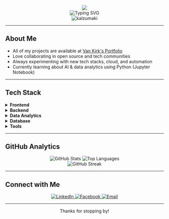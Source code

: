 
<div align="center">
  <img src="https://capsule-render.vercel.app/api?type=waving&color=000000,8f5eff&height=180&section=header&text=Hi,%20I'm%20Van%20Kirk%20👋&fontSize=40&fontAlign=50&fontColor=8f5eff"/>
  <br>
  <img src="https://readme-typing-svg.demolab.com?font=Fira+Code&weight=500&pause=1200&color=8f5eff&center=true&vCenter=true&width=450&lines=Full-Stack+Developer;Open+Source+Contributor;Clean+Code+Believer;Always+Learning" alt="Typing SVG" />
  <br>
  <img src="https://komarev.com/ghpvc/?username=kalzumaki&label=Profile%20views&color=000000&style=flat" alt="kalzumaki" />
</div>

---
##  About Me

- All of my projects are available at [Van Kirk's Portfolio](https://vankirk-portfolio.vercel.app/)
- Love collaborating in open source and tech communities
- Always experimenting with new tech stacks, cloud, and automation
- Currently learning about AI & data analytics using Python (Jupyter Notebook)

---
## Tech Stack

<details>
  <summary><b>Frontend</b></summary>
  
  ![React](https://img.shields.io/badge/React-20232A?style=for-the-badge&logo=react&logoColor=61DAFB)
  ![Next.js](https://img.shields.io/badge/Next.js-000000?style=for-the-badge&logo=next.js&logoColor=white)
  ![TypeScript](https://img.shields.io/badge/TypeScript-007ACC?style=for-the-badge&logo=typescript&logoColor=white)
  ![JavaScript](https://img.shields.io/badge/JavaScript-F7DF1E?style=for-the-badge&logo=javascript&logoColor=black)
</details>

<details>
  <summary><b>Backend</b></summary>
  
  ![Node.js](https://img.shields.io/badge/Node.js-43853D?style=for-the-badge&logo=node.js&logoColor=white)
  ![PHP](https://img.shields.io/badge/PHP-777BB4?style=for-the-badge&logo=php&logoColor=white)
  ![Laravel](https://img.shields.io/badge/Laravel-FF2D20?style=for-the-badge&logo=laravel&logoColor=white)
  ![AdonisJS](https://img.shields.io/badge/AdonisJS-220052?style=for-the-badge&logo=adonisjs&logoColor=white)
  ![Socket.io](https://img.shields.io/badge/Socket.io-black?style=for-the-badge&logo=socket.io&badgeColor=010101)
</details>

<details>
  <summary><b>Data Analytics</b></summary>
  
  ![Python](https://img.shields.io/badge/Python-3776AB?style=for-the-badge&logo=python&logoColor=white)
  ![Jupyter](https://img.shields.io/badge/Jupyter-F37626?style=for-the-badge&logo=jupyter&logoColor=white)
  ![Pandas](https://img.shields.io/badge/Pandas-150458?style=for-the-badge&logo=pandas&logoColor=white)
  ![NumPy](https://img.shields.io/badge/NumPy-013243?style=for-the-badge&logo=numpy&logoColor=white)
  ![Matplotlib](https://img.shields.io/badge/Matplotlib-11557C?style=for-the-badge&logo=matplotlib&logoColor=white)
  ![Seaborn](https://img.shields.io/badge/Seaborn-4C72B0?style=for-the-badge&logo=seaborn&logoColor=white)
  ![Scikit Learn](https://img.shields.io/badge/Scikit_Learn-F7931E?style=for-the-badge&logo=scikit-learn&logoColor=white)
</details>

<details>
  <summary><b>Database</b></summary>
  
  ![MySQL](https://img.shields.io/badge/MySQL-00000F?style=for-the-badge&logo=mysql&logoColor=white)
  ![PostgreSQL](https://img.shields.io/badge/PostgreSQL-316192?style=for-the-badge&logo=postgresql&logoColor=white)
  ![Firebase](https://img.shields.io/badge/Firebase-039BE5?style=for-the-badge&logo=Firebase&logoColor=white)
  ![Supabase](https://img.shields.io/badge/Supabase-3ECF8E?style=for-the-badge&logo=supabase&logoColor=white)
</details>

<details>
  <summary><b>Tools</b></summary>
  
  ![Docker](https://img.shields.io/badge/Docker-2496ED?style=for-the-badge&logo=docker&logoColor=white)
  ![Git](https://img.shields.io/badge/Git-F05032?style=for-the-badge&logo=git&logoColor=white)
  ![VS Code](https://img.shields.io/badge/Visual_Studio_Code-0078D4?style=for-the-badge&logo=visual%20studio%20code&logoColor=white)
</details>


---
## GitHub Analytics

<p align="center">
  <img src="https://github-readme-stats.vercel.app/api?username=kalzumaki&show_icons=true&theme=midnight-purple" alt="GitHub Stats" />
  <img src="https://github-readme-stats.vercel.app/api/top-langs/?username=kalzumaki&layout=compact&theme=midnight-purple" alt="Top Languages" />
  <br>
  <img src="https://github-readme-streak-stats.herokuapp.com/?user=kalzumaki&theme=black-ice" alt="GitHub Streak" />
  <br>
</p>


---
## Connect with Me

<p align="center">
  <a href="https://www.linkedin.com/in/van-kirk-lumantas-921b10357/" target="_blank">
    <img src="https://img.shields.io/badge/LinkedIn-0077B5?style=for-the-badge&logo=linkedin&logoColor=white" alt="LinkedIn" />
  </a>
  <a href="https://fb.com/kalzumaki.91" target="_blank">
    <img src="https://img.shields.io/badge/Facebook-1877F2?style=for-the-badge&logo=facebook&logoColor=white" alt="Facebook" />
  </a>
  <a href="mailto:vankirklumantas.dev@gmail.com" target="_blank">
    <img src="https://img.shields.io/badge/Email-D14836?style=for-the-badge&logo=gmail&logoColor=white" alt="Email" />
  </a>
</p>

---
<p align="center">Thanks for stopping by!</p>
